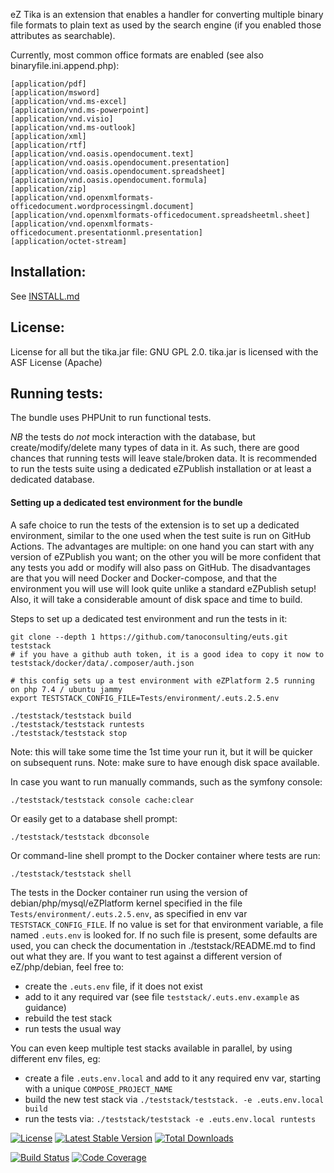 eZ Tika is an extension that enables a handler for converting multiple binary file formats to plain text as used
by the search engine (if you enabled those attributes as searchable).

Currently, most common office formats are enabled (see also binaryfile.ini.append.php):

    [application/pdf]
    [application/msword]
    [application/vnd.ms-excel]
    [application/vnd.ms-powerpoint]
    [application/vnd.visio]
    [application/vnd.ms-outlook]
    [application/xml]
    [application/rtf]
    [application/vnd.oasis.opendocument.text]
    [application/vnd.oasis.opendocument.presentation]
    [application/vnd.oasis.opendocument.spreadsheet]
    [application/vnd.oasis.opendocument.formula]
    [application/zip]
    [application/vnd.openxmlformats-officedocument.wordprocessingml.document]
    [application/vnd.openxmlformats-officedocument.spreadsheetml.sheet]
    [application/vnd.openxmlformats-officedocument.presentationml.presentation]
    [application/octet-stream]

## Installation:

See [INSTALL.md](INSTALL.md)

## License:

License for all but the tika.jar file: GNU GPL 2.0.
tika.jar is licensed with the ASF License (Apache)

## Running tests:

The bundle uses PHPUnit to run functional tests.

*NB* the tests do *not* mock interaction with the database, but create/modify/delete many types of data in it.
As such, there are good chances that running tests will leave stale/broken data.
It is recommended to run the tests suite using a dedicated eZPublish installation or at least a dedicated database.

#### Setting up a dedicated test environment for the bundle

A safe choice to run the tests of the extension is to set up a dedicated environment, similar to the one used when the
test suite is run on GitHub Actions.
The advantages are multiple: on one hand you can start with any version of eZPublish you want; on the other you will
be more confident that any tests you add or modify will also pass on GitHub.
The disadvantages are that you will need Docker and Docker-compose, and that the environment you will use will look
quite unlike a standard eZPublish setup! Also, it will take a considerable amount of disk space and time to build.

Steps to set up a dedicated test environment and run the tests in it:

    git clone --depth 1 https://github.com/tanoconsulting/euts.git teststack
    # if you have a github auth token, it is a good idea to copy it now to teststack/docker/data/.composer/auth.json

    # this config sets up a test environment with eZPlatform 2.5 running on php 7.4 / ubuntu jammy
    export TESTSTACK_CONFIG_FILE=Tests/environment/.euts.2.5.env

    ./teststack/teststack build
    ./teststack/teststack runtests
    ./teststack/teststack stop

Note: this will take some time the 1st time your run it, but it will be quicker on subsequent runs.
Note: make sure to have enough disk space available.

In case you want to run manually commands, such as the symfony console:

    ./teststack/teststack console cache:clear

Or easily get to a database shell prompt:

    ./teststack/teststack dbconsole

Or command-line shell prompt to the Docker container where tests are run:

    ./teststack/teststack shell

The tests in the Docker container run using the version of debian/php/mysql/eZPlatform kernel specified in the file
`Tests/environment/.euts.2.5.env`, as specified in env var `TESTSTACK_CONFIG_FILE`.
If no value is set for that environment variable, a file named `.euts.env` is looked for.
If no such file is present, some defaults are used, you can check the documentation in ./teststack/README.md to find out
what they are.
If you want to test against a different version of eZ/php/debian, feel free to:
- create the `.euts.env` file, if it does not exist
- add to it any required var (see file `teststack/.euts.env.example` as guidance)
- rebuild the test stack
- run tests the usual way

You can even keep multiple test stacks available in parallel, by using different env files, eg:
- create a file `.euts.env.local` and add to it any required env var, starting with a unique `COMPOSE_PROJECT_NAME`
- build the new test stack via `./teststack/teststack. -e .euts.env.local build`
- run the tests via: `./teststack/teststack -e .euts.env.local runtests`


[![License](https://poser.pugx.org/xrowgmbh/eztika/license)](https://packagist.org/packages/xrowgmbh/eztika)
[![Latest Stable Version](https://poser.pugx.org/xrowgmbh/eztika/v/stable)](https://packagist.org/packages/xrowgmbh/eztika)
[![Total Downloads](https://poser.pugx.org/xrowgmbh/eztika/downloads)](https://packagist.org/packages/xrowgmbh/eztika)

[![Build Status](https://github.com/xrowgmbh/eztika/actions/workflows/ci.yml/badge.svg)](https://github.com/xrowgmbh/eztika/actions/workflows/ci.yml)
[![Code Coverage](https://codecov.io/gh/xrowgmbh/eztika/branch/main/graph/badge.svg)](https://codecov.io/gh/xrowgmbh/eztika/tree/master)
